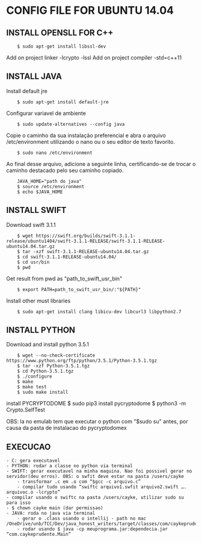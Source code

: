 # CONFIG FILE FOR UBUNTU 14.04 # 

## INSTALL OPENSLL FOR C++ ##

        $ sudo apt-get install libssl-dev
        
        
Add on project linker -lcrypto -lssl
Add on project compiler -std=c++11

## INSTALL JAVA ##
Install default jre

        $ sudo apt-get install default-jre

Configurar variavel de ambiente

        $ sudo update-alternatives --config java

Copie o caminho da sua instalação preferencial e abra o arquivo /etc/environment utilizando o nano ou o seu editor de texto favorito.

        $ sudo nano /etc/environment

Ao final desse arquivo, adicione a seguinte linha, certificando-se de trocar o caminho destacado pelo seu caminho copiado.

        JAVA_HOME="path do java"
        $ source /etc/environment
        $ echo $JAVA_HOME


## INSTALL SWIFT ##
Download swift 3.1.1

        $ wget https://swift.org/builds/swift-3.1.1-release/ubuntu1404/swift-3.1.1-RELEASE/swift-3.1.1-RELEASE-ubuntu14.04.tar.gz
        $ tar -xzf swift-3.1.1-RELEASE-ubuntu14.04.tar.gz
        $ cd swift-3.1.1-RELEASE-ubuntu14.04/
        $ cd usr/bin
        $ pwd

Get result from pwd as "path_to_swift_usr_bin" 


        $ export PATH=path_to_swift_usr_bin/:"${PATH}"

Install other must libraries
 
        $ sudo apt-get install clang libicu-dev libcurl3 libpython2.7


## INSTALL PYTHON ##
Download and install python 3.5.1

        $ wget --no-check-certificate https://www.python.org/ftp/python/3.5.1/Python-3.5.1.tgz
        $ tar -xzf Python-3.5.1.tgz
        $ cd Python-3.5.1.tgz
        $ ./configure
        $ make
        $ make test
        $ sudo make install

install PYCRYPTODOME
        $ sudo pip3 install pycryptodome
        $ python3 -m Crypto.SelfTest

OBS: la no emulab tem que executar o python com "$sudo su" antes, por causa da pasta de instalacao do pycryptodomex



## EXECUCAO ## 
    - C: gera executavel
    - PYTHON: rodar a classe no python via terminal
    - SWIFT: gerar executavel na minha maquina. Nao foi possivel gerar no servidor(deu erros). OBS: o swfit deve estar na pasta /users/cayke
        - transformar .c em .o com “$gcc -c arquivo.c”
        - compilar tudo usando “swiftc arquivo1.swfit arquivo2.swift …. arquivoc.o -lcrypto”
	- compilar usando o swiftc na pasta /users/cayke, utilizar sudo su para isso
	- $ chown cayke main (dar permissao)
    - JAVA: roda no java via terminal
        - gerar o .class usando o intellij - path no mac /OneDrive/unb/TCC/Dev/java_honest_writers/target/classes/com/caykeprudente
        - rodar usando $ java -cp meuprograma.jar:dependecia.jar “com.caykeprudente.Main”
